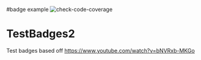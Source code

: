 #badge example
![check-code-coverage](https://img.shields.io/badge/hello-world-orange)

# TestBadges2
Test badges based off https://www.youtube.com/watch?v=bNVRxb-MKGo
